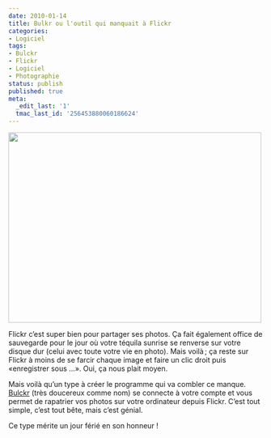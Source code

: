 ```yaml
---
date: 2010-01-14
title: Bulkr ou l'outil qui manquait à Flickr
categories:
- Logiciel
tags:
- Bulckr
- Flickr
- Logiciel
- Photographie
status: publish
published: true
meta:
  _edit_last: '1'
  tmac_last_id: '256453880060186624'
---
```

<img class="alignnone size-medium wp-image-1498" title="Bulkr" src="https://dlgjp9x71cipk.cloudfront.net/2010/01/Bulkr-500x376.png" alt="" width="500" height="376" />

Flickr c’est super bien pour partager ses photos. Ça fait également office de sauvegarde pour le jour où votre téquila sunrise se renverse sur votre disque dur (celui avec toute votre vie en photo). Mais voilà ; ça reste sur Flickr à moins de se farcir chaque image et faire un clic droit puis «enregistrer sous ...». Oui, ça nous plait moyen.

Mais voilà qu’un type à créer le programme qui va combler ce manque. <a title="Lien vers le site de Bulckr" href="https://clipyourphotos.com/bulkr">Bulckr</a> (très doucereux comme nom) se connecte à votre compte et vous permet de rapatrier vos photos sur votre ordinateur depuis Flickr. C’est tout simple, c’est tout bête, mais c’est génial.

Ce type mérite un jour férié en son honneur !
